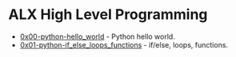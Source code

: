 # ALX High Level Programming

- [0x00-python-hello_world](https://github.com/CharlesMariga/alx-higher_level_programming/tree/main/0x00-python-hello_world) - Python hello world.
- [0x01-python-if_else_loops_functions]() - if/else, loops, functions.
